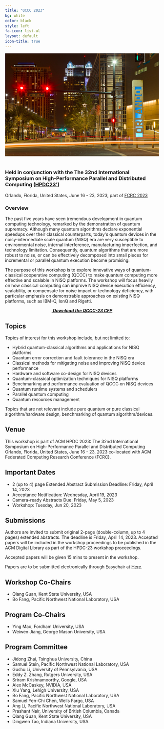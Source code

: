 ```yaml
---
title: "QCCC 2023"
bg: white
color: black
style: left
fa-icon: list-ul
layout: default
icon-title: true
---
```

 
<div style="text-align:center;">
  <span class="fa-stack subtlecircle" style="font-size:64px; background:rgba(0,128,0,0.1)">
    <i class="fa fa-circle fa-stack-2x text-white"></i>
    <i class="fa fa-server fa-stack-1x text-green"></i>
  </span>
</div>

<div style="text-align:center;">
  <a href="https://www.hpdc.org/2023/"><img width="800px" src="img/orlandobackground.jpeg"/></a>
  &nbsp;  &nbsp;  &nbsp;  &nbsp;
</div>

    
### Held in conjunction with the The 32nd International Symposium on High-Performance Parallel and Distributed Computing ([HPDC23'](https://www.hpdc.org/2023/))
Orlando, Florida, United States, June 16 - 23, 2023, part of [FCRC 2023](https://fcrc.acm.org/)


### Overview
The past five years have seen tremendous development in quantum computing technology, remarked by the demonstration of quantum supremacy. Although many quantum algorithms declare exponential speedups over their classical counterparts, today's quantum devices in the noisy-intermediate scale quantum (NISQ) era are very susceptible to environmental noise, internal interference, manufacturing imperfection, and technology limitation. Consequently, quantum algorithms that are more robust to noise, or can be effectively decomposed into small pieces for incremental or parallel quantum execution become promising.  

The purpose of this workshop is to explore innovative ways of quantum-classical cooperative computing (QCCC) to make quantum computing more effective and scalable in NISQ platforms. The workshop will focus heavily on how classical computing can improve NISQ device execution efficiency, scalability, or compensate for noise impact or technology deficiency, with particular emphasis on demonstrable approaches on existing NISQ platforms, such as IBM-Q, IonQ and Rigetti.




<div style="text-align:center;">
  <p>
    <a href="qccc-cfp.txt">
      <i class="fa fa-file-text-o">&nbsp;<b>Download the QCCC-23 CFP </b></i>
    </a>
  </p>
</div>

<!--

## Workshop Program

<table style="width:90%;border:1px;margin-left:auto;margin-right:auto;margin-top:1em;margin-bottom:1em">

<tr><td style="width:20%;vertical-align:top;text-align:center;background-color:#D5F5E3;"><b> 5/30/2022 10:20 to 10:25 AM ET</b></td><td style="width:80%;background-color:#F6DDCC;">

<p><font style="font-face:bold;"><b>Workshop Openning</b></font></p> <p> Ang Li and Qiang Guan </p> </td></tr>


<tr><td style="width:20%;vertical-align:top;text-align:center;background-color:#D5F5E3;"><b> 5/30/2022 10:25 to 11:25 AM ET</b></td><td style="width:80%;background-color:#F6DDCC;">

<p><font style="font-face:bold;"><b>Keynote: Hybrid Quantum / Classical Algorithms for Machine Learning</b></font></p> <p> Prof. Nathan Wiebe, University of Toronto </p> </td></tr>


<tr><td style="width:20%;vertical-align:top;text-align:center;background-color:#D5F5E3;"><b>11:30 to 12:00 PM ET</b></td><td style="width:80%;background-color:#F6DDCC;">

<p><font style="font-face:bold;"><b>Talk-1: Methods and Results for Quantum Optimal Pulse Control on Superconducting Qubit Systems</b></font></p> <p> Elisha Siddiqui Matekole, Brookhaven National Laboratory </p> </td></tr>


<tr><td style="width:20%;vertical-align:top;text-align:center;background-color:#D5F5E3;"><b>12:00 to 12:30 PM ET</b></td><td style="width:80%;background-color:#F6DDCC;">
<p>
<font style="font-face:bold;"><b>Talk-2: Locality-aware Qubit Routing for the Grid Architecture</b></font></p><p> Avah Banerjee, Missouri University of Science and Technology </p> </td></tr>

<tr><td style="width:20%;vertical-align:top;text-align:center;background-color:#D5F5E3;"><b>12:30 to 13:00 PM ET</b></td><td style="width:80%;background-color:#F6DDCC;">
<p><font style="font-face:bold;"><b>Talk-3: SQCC: Smart Quantum Circuit Cutting</b></font></p><p> Betis Baheri, Kent State University  </p></td></tr>

<tr><td style="width:20%;vertical-align:top;text-align:center;background-color:#D5F5E3;"><b>13:00 to 13:30 PM ET</b></td><td style="width:80%;background-color:#F6DDCC;"><p>
<font style="font-face:bold;"><b>Talk-4: Improving Variational Quantum Algorithms performance through Weighted Quantum Ensembles</b></font></p><p> Samuel Stein, Pacific Northwest National Laboratory </p> </td></tr>


<tr><td style="width:20%;vertical-align:top;text-align:center;background-color:#D5F5E3;"><b>13:30 to 14:00 PM ET</b></td><td style="width:80%;background-color:#F6DDCC;"><p>
<font style="font-face:bold;"><b>Talk-5: Quantum Processor Performance through Quantum Distance Metrics Over An Algorithm Suite</b></font></p><p>  Samuel Stein, Pacific Northwest National Laboratory </p></td></tr>

<tr><td style="width:20%;vertical-align:top;text-align:center;background-color:#D5F5E3;"><b>13:40 PM to 14:45 PM ET</b></td><td style="width:80%;background-color:#F6DDCC;">Workshop Closing Comments </td></tr>
</table>

## Keynote-1

### Title

Hybrid Quantum / Classical Algorithms for Machine Learning

### Speaker

<div style="text-align:left;">
  <a href="https://cqiqc.physics.utoronto.ca/people/nathan-wiebe/"><img width="160px" src="img/Nathan.jpg"/></a>
  &nbsp;  &nbsp;  &nbsp;  &nbsp;
</div>

Prof. Nathan Wiebe, University of Toronto


### Abstract

In this talk I will provide a new approach to quantum machine learning that involves using classical machine learning to learn a representation for a dataset that can be embedded in a quantum computer.  We will then consider applying this strategy to train a generative model for groundstates of chemistry Hamiltonians that will allow us to predict groundstates given data through a classically learnt representation that converts nuclear positions into weights for a quantum neural network that generates the state.  This work shows that quantum / classical Hybrid methods can be a powerful way to learn how to generate groundstates and potentially even give a cheaper alternative to approximate groundstate preparation than phase estimation provides in some settings.

### Speaker Bio

Nathan Wiebe is a researcher in quantum computing who focuses on quantum methods for machine learning and simulation of physical systems.   His work has provided the first quantum algorithms for deep learning, least squares fitting, quantum simulations using linear-combinations of unitaries, quantum Hamiltonian learning, near-optimal simulation of time-dependent physical systems, efficient Bayesian phase estimation and also has pioneered the use of particle filters for characterizing quantum devices as well as many other contributions ranging from the foundations of thermodynamics to adiabatic quantum computing and quantum chemistry simulation. He received his PhD in 2011 from the university of Calgary studying quantum computing before accepting a post-doctoral fellowship at the University of waterloo and then finally joining Microsoft Research in 2013. In 2019 he left Microsoft to accept a joint appointment at the university of Washington and Pacific Northwest National Labs. He is now an assistant professor in University of Toronto. 

-->


## Topics

Topics of interest for this workshop include, but not limited to:
* Hybrid quantum-classical algorithms and applications for NISQ platforms
* Quantum error correction and fault tolerance in the NISQ era
* Classical methods for mitigating noise and improving NISQ device performance
* Hardware and software co-design for NISQ devices
* Quantum-classical optimization techniques for NISQ platforms
* Benchmarking and performance evaluation of QCCC on NISQ devices
* Quantum runtime systems and schedulers
* Parallel quantum computing
* Quantum resources management


Topics that are not relevant include pure quantum or pure classical algorithm/hardware design, benchmarking of quantum algorithm/devices. 

## Venue

This workshop is part of ACM HPDC 2023: The 32nd International Symposium on High-Performance Parallel and Distributed Computing
Orlando, Florida, United States, June 16 - 23, 2023 co-located with ACM Federated Computing Research Conference (FCRC).


## Important Dates 

* 2 (up to 4) page Extended Abstract Submission Deadline: Friday, April 14, 2023
* Acceptance Notification: Wednesday, April 19, 2023
* Camera-ready Abstracts Due: Friday, May 5, 2023
* Workshop: Tuesday, Jun 20, 2023


## Submissions
Authors are invited to submit original 2-page (double-column, up to 4 pages) extended abstracts. The deadline is Friday, April 14, 2023. Accepted papers will be included in the workshop proceedings to be published in the ACM Digital Library as part of the HPDC-23 workshop proceedings. 

<!-- 

Full papers for the workshop proceedings will be due Tuesday, March 15, 2022. The full paper is limited to 6 pages without references. Please use the IEEE Conference Proceedings format for your submissions: [IEEE Template](https://www.ieee.org/conferences/publishing/templates.html). 

-->

Accepted papers will be given 15 mins to present in the workshop.

Papers are to be submitted electronically through Easychair at [Here](https://easychair.org/my/conference?conf=qccc2023).

## Workshop Co-Chairs
* Qiang Guan, Kent State University, USA
* Bo Fang, Pacific Northwest National Laboratory, USA

## Program Co-Chairs

* Ying Mao, Fordham University, USA
* Weiwen Jiang, George Mason University, USA

## Program Committee


* Jidong Zhai, Tsinghua University, China
* Samuel Stein, Pacific Northwest National Laboratory, USA
* Gushu Li, University of Pennsylvania, USA
* Eddy Z. Zhang, Rutgers University, USA
* Sriram Krishnamoorthy, Google, USA
* Alex McCaskey, NVIDIA, USA
* Xiu Yang, Lehigh University, USA
* Bo Fang, Pacific Northwest National Laboratory, USA
* Samuel Yen-Chi Chen, Wells Fargo, USA
* Ang Li, Pacific Northwest National Laboratory, USA
* Prashant Nair, University of British Columbia, Canada
* Qiang Guan, Kent State University, USA
* Dingwen Tao, Indiana University, USA


<script type='text/javascript' id='clustrmaps' src='//cdn.clustrmaps.com/map_v2.js?cl=ffffff&w=300&t=tt&d=cIhgYH1fFbP-ZJ070ZjU28sR5hr_iWckMoZ9Qd3Yw1c&co=1a6ea8'></script>
